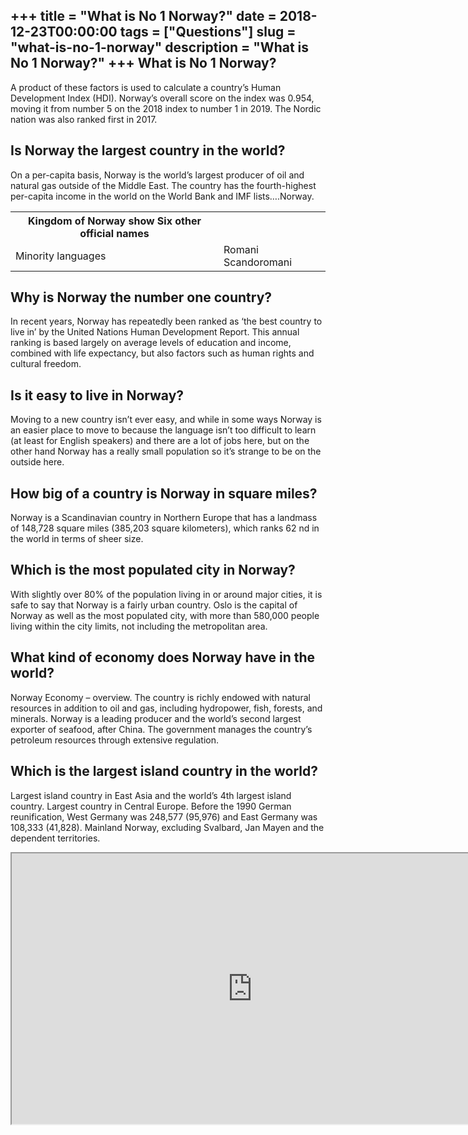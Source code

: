 +++
title = "What is No 1 Norway?"
date = 2018-12-23T00:00:00
tags = ["Questions"]
slug = "what-is-no-1-norway"
description = "What is No 1 Norway?"
+++
What is No 1 Norway?
--------------------

A product of these factors is used to calculate a country’s Human Development Index (HDI). Norway’s overall score on the index was 0.954, moving it from number 5 on the 2018 index to number 1 in 2019. The Nordic nation was also ranked first in 2017.

Is Norway the largest country in the world?
-------------------------------------------

On a per-capita basis, Norway is the world’s largest producer of oil and natural gas outside of the Middle East. The country has the fourth-highest per-capita income in the world on the World Bank and IMF lists….Norway.

<table><tr><th>Kingdom of Norway show Six other official names</th></tr><tr><td>Minority languages</td><td>Romani Scandoromani</td></tr></table>

Why is Norway the number one country?
-------------------------------------

In recent years, Norway has repeatedly been ranked as ‘the best country to live in’ by the United Nations Human Development Report. This annual ranking is based largely on average levels of education and income, combined with life expectancy, but also factors such as human rights and cultural freedom.

Is it easy to live in Norway?
-----------------------------

Moving to a new country isn’t ever easy, and while in some ways Norway is an easier place to move to because the language isn’t too difficult to learn (at least for English speakers) and there are a lot of jobs here, but on the other hand Norway has a really small population so it’s strange to be on the outside here.

How big of a country is Norway in square miles?
-----------------------------------------------

Norway is a Scandinavian country in Northern Europe that has a landmass of 148,728 square miles (385,203 square kilometers), which ranks 62 nd in the world in terms of sheer size.

Which is the most populated city in Norway?
-------------------------------------------

With slightly over 80% of the population living in or around major cities, it is safe to say that Norway is a fairly urban country. Oslo is the capital of Norway as well as the most populated city, with more than 580,000 people living within the city limits, not including the metropolitan area.

What kind of economy does Norway have in the world?
---------------------------------------------------

Norway Economy – overview. The country is richly endowed with natural resources in addition to oil and gas, including hydropower, fish, forests, and minerals. Norway is a leading producer and the world’s second largest exporter of seafood, after China. The government manages the country’s petroleum resources through extensive regulation.

Which is the largest island country in the world?
-------------------------------------------------

Largest island country in East Asia and the world’s 4th largest island country. Largest country in Central Europe. Before the 1990 German reunification, West Germany was 248,577 (95,976) and East Germany was 108,333 (41,828). Mainland Norway, excluding Svalbard, Jan Mayen and the dependent territories.

<iframe allow="accelerometer; autoplay; clipboard-write; encrypted-media; gyroscope; picture-in-picture" allowfullscreen="" class="__youtube_prefs__  epyt-is-override  no-lazyload" data-no-lazy="1" data-origheight="433" data-origwidth="770" data-skipgform_ajax_framebjll="" height="433" id="_ytid_92479" loading="lazy" src="https://www.youtube.com/embed/dLZy4GUejU0?enablejsapi=1&autoplay=0&cc_load_policy=0&cc_lang_pref=&iv_load_policy=1&loop=0&modestbranding=0&rel=1&fs=1&playsinline=0&autohide=2&theme=dark&color=red&controls=1&" title="YouTube player" width="770"></iframe>